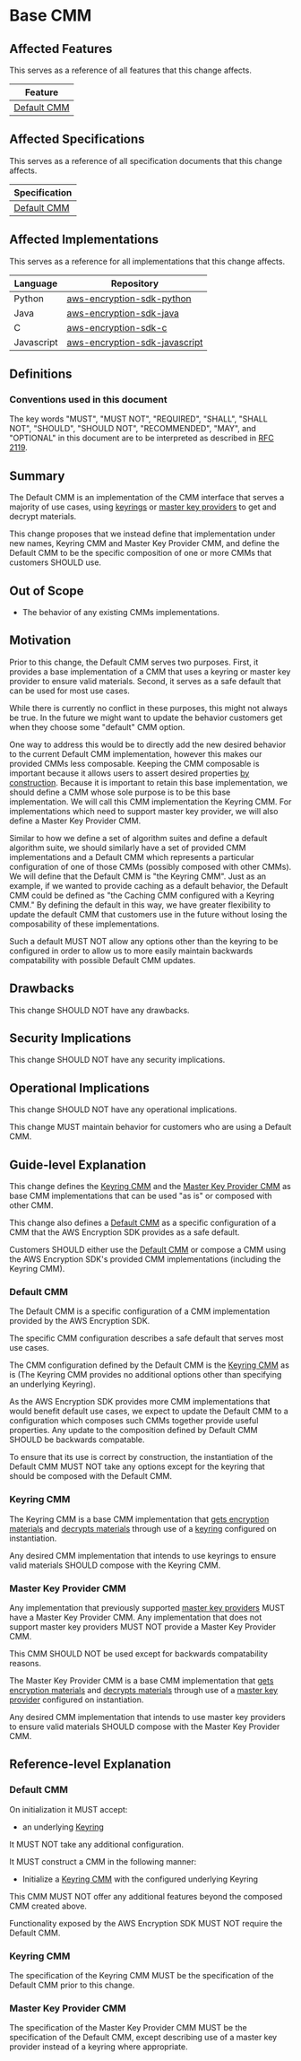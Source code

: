 [//]: # "Copyright Amazon.com Inc. or its affiliates. All Rights Reserved."
[//]: # "SPDX-License-Identifier: CC-BY-SA-4.0"

# Base CMM

## Affected Features

This serves as a reference of all features that this change affects.

| Feature                                       |
| --------------------------------------------- |
| [Default CMM](../../framework/default-cmm.md) |

## Affected Specifications

This serves as a reference of all specification documents that this change affects.

| Specification                                 |
| --------------------------------------------- |
| [Default CMM](../../framework/default-cmm.md) |

## Affected Implementations

This serves as a reference for all implementations that this change affects.

| Language   | Repository                                                                            |
| ---------- | ------------------------------------------------------------------------------------- |
| Python     | [aws-encryption-sdk-python](https://github.com/aws/aws-encryption-sdk-python)         |
| Java       | [aws-encryption-sdk-java](https://github.com/aws/aws-encryption-sdk-java)             |
| C          | [aws-encryption-sdk-c](https://github.com/aws/aws-encryption-sdk-c)                   |
| Javascript | [aws-encryption-sdk-javascript](https://github.com/aws/aws-encryption-sdk-javascript) |

## Definitions

### Conventions used in this document

The key words
"MUST", "MUST NOT", "REQUIRED", "SHALL", "SHALL NOT",
"SHOULD", "SHOULD NOT", "RECOMMENDED", "MAY", and "OPTIONAL"
in this document are to be interpreted as described in
[RFC 2119](https://tools.ietf.org/html/rfc2119).

## Summary

The Default CMM is an implementation of the CMM interface that serves a majority of use cases,
using [keyrings](../../framework/keyring-interface.md) or
[master key providers](../../framework/master-key-provider-interface.md) to get and
decrypt materials.

This change proposes that we instead define that implementation under new names,
Keyring CMM and Master Key Provider CMM,
and define the Default CMM to be the specific composition of one or more CMMs
that customers SHOULD use.

## Out of Scope

- The behavior of any existing CMMs implementations.

## Motivation

Prior to this change, the Default CMM serves two purposes.
First, it provides a base implementation of a CMM that uses a
keyring or master key provider to ensure valid materials.
Second, it serves as a safe default that can be used for most use cases.

While there is currently no conflict in these purposes,
this might not always be true.
In the future we might want to update the behavior customers get when they choose some "default"
CMM option.

One way to address this would be to directly add the new desired behavior
to the current Default CMM implementation,
however this makes our provided CMMs less composable.
Keeping the CMM composable is important because it allows users to assert desired properties
[by construction](../../tenets.md#correct-by-construction).
Because it is important to retain this base implementation,
we should define a CMM whose sole purpose is to be this base implementation.
We will call this CMM implementation the Keyring CMM.
For implementations which need to support master key provider, we will also define a
Master Key Provider CMM.

Similar to how we define a set of algorithm suites and define a default algorithm suite,
we should similarly have a set of provided CMM implementations
and a Default CMM which represents a particular configuration of one of those CMMs
(possibly composed with other CMMs).
We will define that the Default CMM is "the Keyring CMM".
Just as an example, if we wanted to provide caching as a default behavior,
the Default CMM could be defined as "the Caching CMM configured with a Keyring CMM."
By defining the default in this way, we have greater flexibility to update the default
CMM that customers use in the future without losing the composability of these implementations.

Such a default MUST NOT allow any options other than the keyring to be configured in order
to allow us to more easily maintain backwards compatability with possible Default CMM updates.

## Drawbacks

This change SHOULD NOT have any drawbacks.

## Security Implications

This change SHOULD NOT have any security implications.

## Operational Implications

This change SHOULD NOT have any operational implications.

This change MUST maintain behavior for customers who are using a Default CMM.

## Guide-level Explanation

This change defines the [Keyring CMM](#keyring-cmm) and
the [Master Key Provider CMM](#master-key-provider-cmm)
as base CMM implementations that can be used "as is" or composed with other CMM.

This change also defines a [Default CMM](#default-cmm) as a specific configuration of a CMM
that the AWS Encryption SDK provides as a safe default.

Customers SHOULD either use the [Default CMM](#default-cmm)
or compose a CMM using the AWS Encryption SDK's provided CMM implementations
(including the Keyring CMM).

### Default CMM

The Default CMM is a specific configuration of a
CMM implementation provided by the AWS Encryption SDK.

The specific CMM configuration describes a safe default that serves most use cases.

The CMM configuration defined by the Default CMM is the [Keyring CMM](#keyring-cmm) as is
(The Keyring CMM provides no additional options other than specifying an underlying Keyring).

As the AWS Encryption SDK provides more CMM implementations that would benefit default use cases,
we expect to update the Default CMM to a configuration which composes such CMMs together provide
useful properties.
Any update to the composition defined by Default CMM SHOULD be backwards compatable.

To ensure that its use is correct by construction,
the instantiation of the Default CMM MUST NOT take any options
except for the keyring that should be composed with the Default CMM.

### Keyring CMM

The Keyring CMM is a base CMM implementation that
[gets encryption materials](../../framework/cmm-interface.md#get-encryption-materials)
and [decrypts materials](../../framework/cmm-interface.md#decrypt-materials)
through use of a [keyring](../../framework/keyring-interface.md) configured on instantiation.

Any desired CMM implementation that intends to use keyrings to ensure valid materials SHOULD
compose with the Keyring CMM.

### Master Key Provider CMM

Any implementation that previously supported
[master key providers](../../framework/master-key-provider-interface.md)
MUST have a Master Key Provider CMM.
Any implementation that does not support master key providers MUST NOT
provide a Master Key Provider CMM.

This CMM SHOULD NOT be used except for backwards compatability reasons.

The Master Key Provider CMM is a base CMM implementation that
[gets encryption materials](../../framework/cmm-interface.md#get-encryption-materials)
and [decrypts materials](../../framework/cmm-interface.md#decrypt-materials)
through use of a [master key provider](../../framework/master-key-provider-interface.md)
configured on instantiation.

Any desired CMM implementation that intends to use master key providers to ensure valid materials
SHOULD compose with the Master Key Provider CMM.

## Reference-level Explanation

### Default CMM

On initialization it MUST accept:

- an underlying [Keyring](../../framework/keyring-interface.md)

It MUST NOT take any additional configuration.

It MUST construct a CMM in the following manner:

- Initialize a [Keyring CMM](#keyring-cmm) with the configured underlying Keyring

This CMM MUST NOT offer any additional features beyond the composed CMM created
above.

Functionality exposed by the AWS Encryption SDK MUST NOT require the Default CMM.

### Keyring CMM

The specification of the Keyring CMM MUST be the specification of the
Default CMM prior to this change.

### Master Key Provider CMM

The specification of the Master Key Provider CMM MUST be the specification of
the Default CMM, except describing use of a master key provider instead of a keyring
where appropriate.
